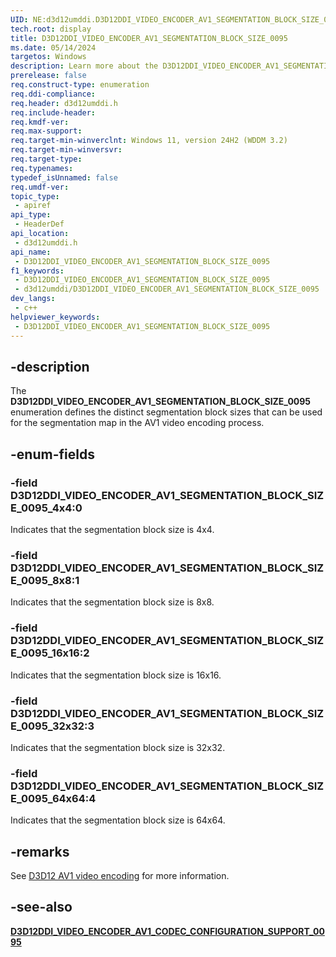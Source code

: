 ```yaml
---
UID: NE:d3d12umddi.D3D12DDI_VIDEO_ENCODER_AV1_SEGMENTATION_BLOCK_SIZE_0095
tech.root: display
title: D3D12DDI_VIDEO_ENCODER_AV1_SEGMENTATION_BLOCK_SIZE_0095
ms.date: 05/14/2024
targetos: Windows
description: Learn more about the D3D12DDI_VIDEO_ENCODER_AV1_SEGMENTATION_BLOCK_SIZE_0095 enumeration.
prerelease: false
req.construct-type: enumeration
req.ddi-compliance: 
req.header: d3d12umddi.h
req.include-header: 
req.kmdf-ver: 
req.max-support: 
req.target-min-winverclnt: Windows 11, version 24H2 (WDDM 3.2)
req.target-min-winversvr: 
req.target-type: 
req.typenames: 
typedef_isUnnamed: false
req.umdf-ver: 
topic_type:
 - apiref
api_type:
 - HeaderDef
api_location:
 - d3d12umddi.h
api_name:
 - D3D12DDI_VIDEO_ENCODER_AV1_SEGMENTATION_BLOCK_SIZE_0095
f1_keywords:
 - D3D12DDI_VIDEO_ENCODER_AV1_SEGMENTATION_BLOCK_SIZE_0095
 - d3d12umddi/D3D12DDI_VIDEO_ENCODER_AV1_SEGMENTATION_BLOCK_SIZE_0095
dev_langs:
 - c++
helpviewer_keywords:
 - D3D12DDI_VIDEO_ENCODER_AV1_SEGMENTATION_BLOCK_SIZE_0095
---
```


## -description

The **D3D12DDI_VIDEO_ENCODER_AV1_SEGMENTATION_BLOCK_SIZE_0095** enumeration defines the distinct segmentation block sizes that can be used for the segmentation map in the AV1 video encoding process.

## -enum-fields

### -field D3D12DDI_VIDEO_ENCODER_AV1_SEGMENTATION_BLOCK_SIZE_0095_4x4:0

Indicates that the segmentation block size is 4x4.

### -field D3D12DDI_VIDEO_ENCODER_AV1_SEGMENTATION_BLOCK_SIZE_0095_8x8:1

Indicates that the segmentation block size is 8x8.

### -field D3D12DDI_VIDEO_ENCODER_AV1_SEGMENTATION_BLOCK_SIZE_0095_16x16:2

Indicates that the segmentation block size is 16x16.

### -field D3D12DDI_VIDEO_ENCODER_AV1_SEGMENTATION_BLOCK_SIZE_0095_32x32:3

Indicates that the segmentation block size is 32x32.

### -field D3D12DDI_VIDEO_ENCODER_AV1_SEGMENTATION_BLOCK_SIZE_0095_64x64:4

Indicates that the segmentation block size is 64x64.

## -remarks

See [D3D12 AV1 video encoding](/windows-hardware/drivers/display/video-encoding-d3d12-av1.md) for more information.

## -see-also

[**D3D12DDI_VIDEO_ENCODER_AV1_CODEC_CONFIGURATION_SUPPORT_0095**](ns-d3d12umddi-d3d12ddi_video_encoder_av1_codec_configuration_support_0095.md)  
